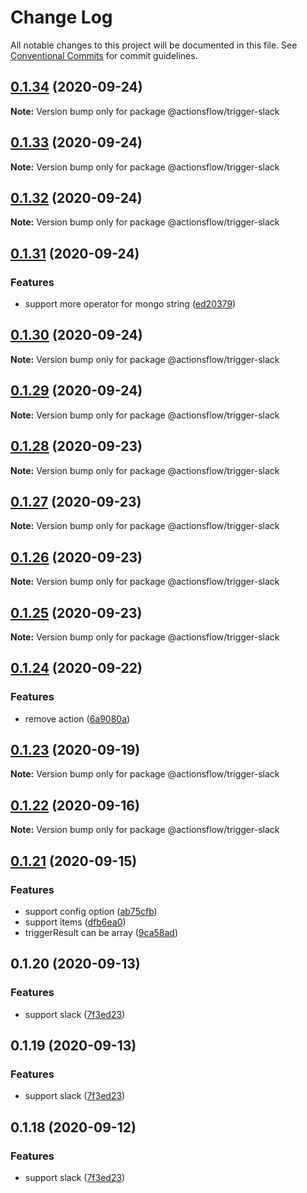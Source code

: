 # Change Log

All notable changes to this project will be documented in this file.
See [Conventional Commits](https://conventionalcommits.org) for commit guidelines.

## [0.1.34](https://github.com/actionsflow/actionsflow/compare/@actionsflow/trigger-slack@0.1.33...@actionsflow/trigger-slack@0.1.34) (2020-09-24)

**Note:** Version bump only for package @actionsflow/trigger-slack

## [0.1.33](https://github.com/actionsflow/actionsflow/compare/@actionsflow/trigger-slack@0.1.32...@actionsflow/trigger-slack@0.1.33) (2020-09-24)

**Note:** Version bump only for package @actionsflow/trigger-slack

## [0.1.32](https://github.com/actionsflow/actionsflow/compare/@actionsflow/trigger-slack@0.1.31...@actionsflow/trigger-slack@0.1.32) (2020-09-24)

**Note:** Version bump only for package @actionsflow/trigger-slack

## [0.1.31](https://github.com/actionsflow/actionsflow/compare/@actionsflow/trigger-slack@0.1.30...@actionsflow/trigger-slack@0.1.31) (2020-09-24)

### Features

- support more operator for mongo string ([ed20379](https://github.com/actionsflow/actionsflow/commit/ed2037900d35547cf37bff2bd278e8b1d714dbb9))

## [0.1.30](https://github.com/actionsflow/actionsflow/compare/@actionsflow/trigger-slack@0.1.29...@actionsflow/trigger-slack@0.1.30) (2020-09-24)

**Note:** Version bump only for package @actionsflow/trigger-slack

## [0.1.29](https://github.com/actionsflow/actionsflow/compare/@actionsflow/trigger-slack@0.1.28...@actionsflow/trigger-slack@0.1.29) (2020-09-24)

**Note:** Version bump only for package @actionsflow/trigger-slack

## [0.1.28](https://github.com/actionsflow/actionsflow/compare/@actionsflow/trigger-slack@0.1.27...@actionsflow/trigger-slack@0.1.28) (2020-09-23)

**Note:** Version bump only for package @actionsflow/trigger-slack

## [0.1.27](https://github.com/actionsflow/actionsflow/compare/@actionsflow/trigger-slack@0.1.26...@actionsflow/trigger-slack@0.1.27) (2020-09-23)

**Note:** Version bump only for package @actionsflow/trigger-slack

## [0.1.26](https://github.com/actionsflow/actionsflow/compare/@actionsflow/trigger-slack@0.1.25...@actionsflow/trigger-slack@0.1.26) (2020-09-23)

**Note:** Version bump only for package @actionsflow/trigger-slack

## [0.1.25](https://github.com/actionsflow/actionsflow/compare/@actionsflow/trigger-slack@0.1.24...@actionsflow/trigger-slack@0.1.25) (2020-09-23)

**Note:** Version bump only for package @actionsflow/trigger-slack

## [0.1.24](https://github.com/actionsflow/actionsflow/compare/@actionsflow/trigger-slack@0.1.23...@actionsflow/trigger-slack@0.1.24) (2020-09-22)

### Features

- remove action ([6a9080a](https://github.com/actionsflow/actionsflow/commit/6a9080a4e6254a95e34316caa4122022d7b8f4be))

## [0.1.23](https://github.com/actionsflow/actionsflow/compare/@actionsflow/trigger-slack@0.1.22...@actionsflow/trigger-slack@0.1.23) (2020-09-19)

**Note:** Version bump only for package @actionsflow/trigger-slack

## [0.1.22](https://github.com/actionsflow/actionsflow/compare/@actionsflow/trigger-slack@0.1.21...@actionsflow/trigger-slack@0.1.22) (2020-09-16)

**Note:** Version bump only for package @actionsflow/trigger-slack

## [0.1.21](https://github.com/actionsflow/actionsflow/compare/@actionsflow/trigger-slack@0.1.20...@actionsflow/trigger-slack@0.1.21) (2020-09-15)

### Features

- support config option ([ab75cfb](https://github.com/actionsflow/actionsflow/commit/ab75cfbcb59fffb6f007d96cc2f6665015632109))
- support items ([dfb6ea0](https://github.com/actionsflow/actionsflow/commit/dfb6ea0f570be4497c23ab0c0058714fbc71df5e))
- triggerResult can be array ([9ca58ad](https://github.com/actionsflow/actionsflow/commit/9ca58ad2f452826867fa15e74adde3a37994bfbd))

## 0.1.20 (2020-09-13)

### Features

- support slack ([7f3ed23](https://github.com/actionsflow/actionsflow/commit/7f3ed23d4c9cd4d1845bf6bd00692726ad6543f5))

## 0.1.19 (2020-09-13)

### Features

- support slack ([7f3ed23](https://github.com/actionsflow/actionsflow/commit/7f3ed23d4c9cd4d1845bf6bd00692726ad6543f5))

## 0.1.18 (2020-09-12)

### Features

- support slack ([7f3ed23](https://github.com/actionsflow/actionsflow/commit/7f3ed23d4c9cd4d1845bf6bd00692726ad6543f5))
